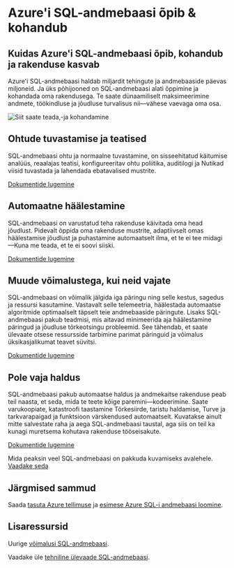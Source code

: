 <properties
   pageTitle="Azure'i SQL-andmebaasi õpib ja kohandub"
   description="Siit saate teada, kuidas SQL-andmebaasi õpib ja kohandub"
   keywords=""
   services="sql-database"
   documentationCenter=""
   authors="CarlRabeler"
   manager="jhubbard"
   editor=""/>

<tags
   ms.service="sql-database"
   ms.devlang="NA"
   ms.topic="article"
   ms.tgt_pltfrm="NA"
   ms.workload="data-management"
   ms.date="10/13/2016"
   ms.author="carlrab"/>

# <a name="azure-sql-database-learns-amp-adapts"></a>Azure'i SQL-andmebaasi õpib &amp; kohandub


## <a name="how-azure-sql-database-learns-adapts-and-grows-with-your-application"></a>Kuidas Azure'i SQL-andmebaasi õpib, kohandub ja rakenduse kasvab

Azure'i SQL-andmebaasi haldab miljardit tehingute ja andmebaaside päevas miljoneid. Ja üks põhijooned on SQL-andmebaasi alati õppimine ja kohandada oma rakendusega. Te saate dünaamiliselt maksimeerimine andmete, töökindluse ja jõudluse turvalisus nii&mdash;vähese vaevaga oma osa.

![Siit saate teada,-ja kohandamine](./media/sql-database-learn-and-adapt/sql-database-learn-and-adapt.png)

## <a name="threat-detection-and-alerts"></a>Ohtude tuvastamise ja teatised  
SQL-andmebaasi ohtu ja normaalne tuvastamine, on sisseehitatud käitumise analüüs, reaalajas teatisi, konfigureeritav ohtu poliitika, auditilogi ja Nutikad viisid tuvastada ja lahendada ebatavalised mustrite.

[Dokumentide lugemine](sql-database-threat-detection-get-started.md)

## <a name="automatic-tuning"></a>Automaatne häälestamine
SQL-andmebaasi on varustatud teha rakenduse käivitada oma head jõudlust. Pidevalt õppida oma rakenduse mustrite, adaptiivselt omas häälestamise jõudlust ja puhastamine automaatselt ilma, et te ei tee midagi&mdash;Kuna me teada, et te ei soovi siiski.


[Dokumentide lugemine](http://go.microsoft.com/fwlink/?LinkID=787566)

## <a name="insights-when-you-need-them"></a>Muude võimalustega, kui neid vajate
SQL-andmebaasi on võimalik jälgida iga päringu ning selle kestus, sagedus ja ressursi kasutamine. Vastavalt selle telemeetria, häälestada automaatse algoritmide optimaalselt täpselt teie andmebaaside päringute. Lisaks SQL-andmebaasi pakub teadmisi, mis aitavad minimeerida aja häälestamine päringud ja jõudluse tõrkeotsingu probleemid. See tähendab, et saate ülevaate otsese ressursside tarbimine parimat päringuid ja võimalus üksikasjalikumat teavet süvitsi.

[Dokumentide lugemine](http://go.microsoft.com/fwlink/?LinkID=787567)

## <a name="no-administration-required"></a>Pole vaja haldus
SQL-andmebaasi pakub automaatse haldus ja andmekaitse rakenduse peab teil naasta, et seda, mida te teete kõige paremini&mdash;kodeerimine. Saate varukoopiate, katastroofi taastamine Tõrkesiirde, taristu haldamise, Turve ja tarkvarapaigad ja funktsioon värskendused automaatselt. Kuvatakse ainult mitte salvestate raha ja aega SQL-andmebaasi taustal, aga siis on teil ka kunagi muretsema kohutava rakenduse tööseisakute.

[Dokumentide lugemine](http://go.microsoft.com/fwlink/?LinkID=787568)

Mida peaksin veel SQL-andmebaasi on pakkuda kuvamiseks avalehele.
[Vaadake seda](https://azure.microsoft.com/services/sql-database/) 

## <a name="next-steps"></a>Järgmised sammud

Saada [tasuta Azure tellimuse](https://azure.microsoft.com/get-started/) ja [esimese Azure SQL-i andmebaasi loomine](sql-database-get-started.md).

## <a name="additional-resources"></a>Lisaressursid

Uurige [võimalusi SQL-andmebaasi](https://azure.microsoft.com/services/sql-database/).
 
Vaadake üle [tehniline ülevaade SQL-andmebaasi](sql-database-technical-overview.md).

